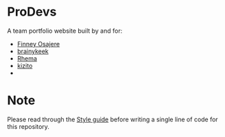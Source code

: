 # ProDevs
 A team portfolio website built by and for:
 -  [Finney Osajere](https://github.com/Finney06/)
 -  [brainykeek](https://github.com/brainykeek)
 -  [Rhema](https://github.com/rhema-ray)
 -  [kizito](https://github.com/Ogbuagukizito)
 -  []()

# Note
Please read through the [Style guide](docs/style-guide.md) before writing a single line of code for this repository.
